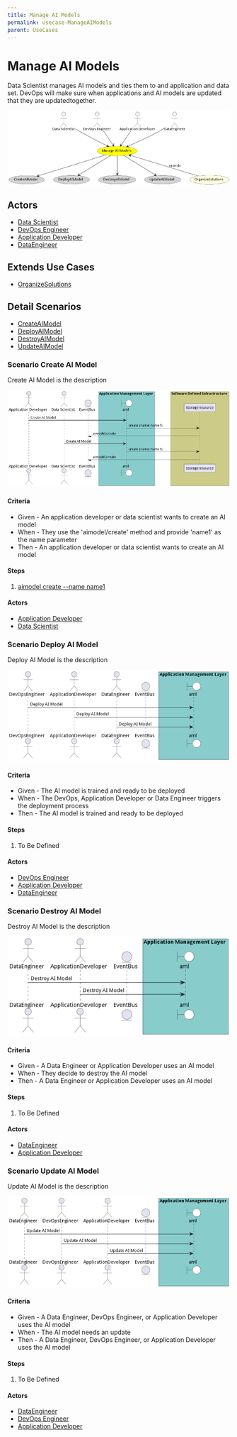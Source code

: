 ```yaml
---
title: Manage AI Models
permalink: usecase-ManageAIModels
parent: UseCases
---
```

# Manage AI Models

Data Scientist manages AI models and ties them to and application and data set. DevOps will make sure when applications and AI models are updated that they are updatedtogether.

![Activities Diagram](./Activities.png)

## Actors

* [Data Scientist](actor-datascientist)
* [DevOps Engineer](actor-devops)
* [Application Developer](actor-applicationdeveloper)
* [DataEngineer](actor-dataengineer)





## Extends Use Cases

* [OrganizeSolutions](usecase-OrganizeSolutions)







## Detail Scenarios

* [CreateAIModel](#scenario-CreateAIModel)
* [DeployAIModel](#scenario-DeployAIModel)
* [DestroyAIModel](#scenario-DestroyAIModel)
* [UpdateAIModel](#scenario-UpdateAIModel)



### Scenario Create AI Model

Create AI Model is the description

![Scenario CreateAIModel](./CreateAIModel.png)
#### Criteria

* Given - An application developer or data scientist wants to create an AI model
* When - They use the &#39;aimodel/create&#39; method and provide &#39;name1&#39; as the name parameter
* Then - An application developer or data scientist wants to create an AI model

#### Steps
1. [aimodel create --name name1](#action-aimodel-create)

#### Actors

* [Application Developer](actor-applicationdeveloper)
* [Data Scientist](actor-datascientist)



### Scenario Deploy AI Model

Deploy AI Model is the description

![Scenario DeployAIModel](./DeployAIModel.png)
#### Criteria

* Given - The AI model is trained and ready to be deployed
* When - The DevOps, Application Developer or Data Engineer triggers the deployment process
* Then - The AI model is trained and ready to be deployed

#### Steps
1. To Be Defined

#### Actors

* [DevOps Engineer](actor-devops)
* [Application Developer](actor-applicationdeveloper)
* [DataEngineer](actor-dataengineer)



### Scenario Destroy AI Model

Destroy AI Model is the description

![Scenario DestroyAIModel](./DestroyAIModel.png)
#### Criteria

* Given - A Data Engineer or Application Developer uses an AI model
* When - They decide to destroy the AI model
* Then - A Data Engineer or Application Developer uses an AI model

#### Steps
1. To Be Defined

#### Actors

* [DataEngineer](actor-dataengineer)
* [Application Developer](actor-applicationdeveloper)



### Scenario Update AI Model

Update AI Model is the description

![Scenario UpdateAIModel](./UpdateAIModel.png)
#### Criteria

* Given - A Data Engineer, DevOps Engineer, or Application Developer uses the AI model
* When - The AI model needs an update
* Then - A Data Engineer, DevOps Engineer, or Application Developer uses the AI model

#### Steps
1. To Be Defined

#### Actors

* [DataEngineer](actor-dataengineer)
* [DevOps Engineer](actor-devops)
* [Application Developer](actor-applicationdeveloper)




